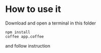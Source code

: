 How to use it
=============

Download and open a terminal in this folder

	npm install
	coffee app.coffee

and follow instruction
